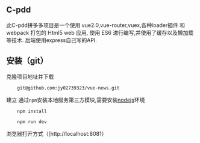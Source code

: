## C-pdd


此C-pdd拼多多项目是一个使用 vue2.0,vue-router,vuex,各种loader插件 和 webpack 打包的 Html5 web 应用, 使用 ES6 进行编写,并使用了缓存以及懒加载等技术. 后端使用express自己写的API.


##  安装（git）
克隆项目地址并下载


```
    git@github.com:jy02739323/vue-news.git
```
建立 通过```npm```安装本地服务第三方模块,需要安装[nodejs](https://nodejs.org/)环境

```
    npm install
```

```
    npm run dev
```
浏览器打开方式（[http://localhost:8081）

